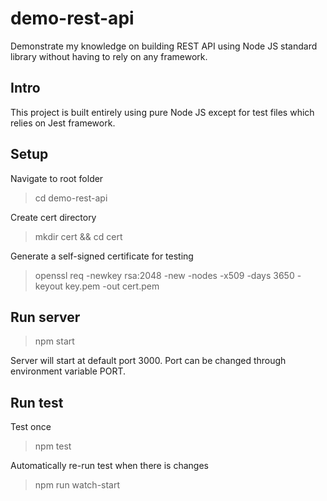 
# demo-rest-api

Demonstrate my knowledge on building REST API using Node JS standard library without having to rely on any framework.

## Intro

This project is built entirely using pure Node JS except for test files which relies on Jest framework.

## Setup

Navigate to root folder
> cd demo-rest-api

Create cert directory
> mkdir cert && cd cert

Generate a self-signed certificate for testing
> openssl req -newkey rsa:2048 -new -nodes -x509 -days 3650 -keyout key.pem -out cert.pem

## Run server

> npm start

Server will start at default port 3000. Port can be changed through environment variable PORT.

## Run test

Test once
> npm test

Automatically re-run test when there is changes
> npm run watch-start
